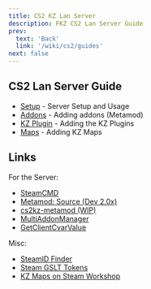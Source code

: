 ```yaml
---
title: CS2 KZ Lan Server
description: FKZ CS2 Lan Server Guide 
prev: 
  text: 'Back'
  link: '/wiki/cs2/guides'
next: false
---
```


## CS2 Lan Server Guide

- [Setup](/wiki/cs2/guides/lan/setup) - Server Setup and Usage
- [Addons](/wiki/cs2/guides/lan/addons) - Adding addons (Metamod)
- [KZ Plugin](/wiki/cs2/guides/lan/kz) - Adding the KZ Plugins
- [Maps](/wiki/cs2/guides/lan/maps) - Adding KZ Maps

## Links

For the Server:

- [SteamCMD](https://developer.valvesoftware.com/wiki/SteamCMD#Downloading_SteamCMD)
- [Metamod: Source (Dev 2.0x)](https://www.sourcemm.net/downloads.php/?branch=master)
- [cs2kz-metamod (WIP)](https://github.com/KZGlobalTeam/cs2kz-metamod)
- [MultiAddonManager](https://github.com/Source2ZE/MultiAddonManager)
- [GetClientCvarValue](https://github.com/komashchenko/ClientCvarValue)

Misc:

- [SteamID Finder](https://steamid.io/)
- [Steam GSLT Tokens](https://steamcommunity.com/dev/managegameservers)
- [KZ Maps on Steam Workshop](https://steamcommunity.com/workshop/browse/?appid=730&searchtext=kz_)